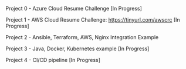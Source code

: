 Project 0 - Azure Cloud Resume Challenge [In Progress]

Project 1 - AWS Cloud Resume Challenge: https://tinyurl.com/awscrc [In Progress]

Project 2 - Ansible, Terraform, AWS, Nginx Integration Example

Project 3 - Java, Docker, Kubernetes example [In Progress]

Project 4 - CI/CD pipeline [In Progress]
